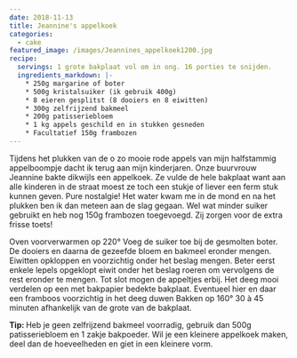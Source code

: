 ```yaml
---
date: 2018-11-13
title: Jeannine's appelkoek
categories:
  - cake
featured_image: /images/Jeannines_appelkoek1200.jpg
recipe:
  servings: 1 grote bakplaat vol om in ong. 16 porties te snijden.
  ingredients_markdown: |-
    * 250g margarine of boter 
    * 500g kristalsuiker (ik gebruik 400g) 
    * 8 eieren gesplitst (8 dooiers en 8 eiwitten) 
    * 300g zelfrijzend bakmeel
    * 200g patisseriebloem
    * 1 kg appels geschild en in stukken gesneden  
    * Facultatief 150g frambozen
---
```

Tijdens het plukken van de o zo mooie rode appels van mijn halfstammig appelboompje dacht ik terug aan mijn kinderjaren. 
Onze buurvrouw Jeannine bakte dikwijls een appelkoek.
Ze vulde de hele bakplaat want aan alle kinderen in de straat moest ze toch een stukje of liever een ferm stuk kunnen geven.
Pure nostalgie!
Het water kwam me in de mond en na het plukken ben ik dan meteen aan de slag gegaan.
Wel wat minder suiker gebruikt en heb nog 150g frambozen toegevoegd. Zij zorgen voor de extra frisse toets!

<!--more-->

Oven voorverwarmen op 220°
Voeg de suiker toe bij de gesmolten boter.
De dooiers en daarna de gezeefde bloem en bakmeel eronder mengen.
Eiwitten opkloppen en voorzichtig onder het beslag mengen.
Beter eerst enkele lepels opgeklopt eiwit onder het beslag roeren om vervolgens de rest eronder te mengen.
Tot slot mogen de appeltjes erbij.
Het deeg mooi verdelen op een met bakpapier bedekte bakplaat.
Eventueel hier en daar een framboos voorzichtig in het deeg duwen
Bakken op 160° 30 à 45 minuten afhankelijk van de grote van de bakplaat.

<b>Tip: </b>
Heb je geen zelfrijzend bakmeel voorradig, gebruik dan 500g patisseriebloem en 1 zakje bakpoeder.
Wil je een kleinere appelkoek maken, deel dan de hoeveelheden en giet in een kleinere vorm.
